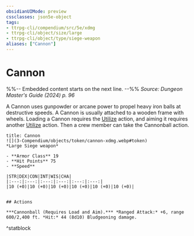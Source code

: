 ```yaml
---
obsidianUIMode: preview
cssclasses: json5e-object
tags:
- ttrpg-cli/compendium/src/5e/xdmg
- ttrpg-cli/object/size/large
- ttrpg-cli/object/type/siege-weapon
aliases: ["Cannon"]
---
```

# Cannon
%%-- Embedded content starts on the next line. --%%
*Source: Dungeon Master's Guide (2024) p. 96*  

A Cannon uses gunpowder or arcane power to propel heavy iron balls at destructive speeds. A Cannon is usually attached to a wooden frame with wheels. Loading a Cannon requires the [Utilize](3-Compendium/rules/actions.md#Utilize) action, and aiming it requires another [Utilize](3-Compendium/rules/actions.md#Utilize) action. Then a crew member can take the Cannonball action.

```ad-statblock
title: Cannon
![](3-Compendium/objects/token/cannon-xdmg.webp#token)
*Large Siege weapon*

- **Armor Class** 19
- **Hit Points** 75
- **Speed** 

|STR|DEX|CON|INT|WIS|CHA|
|:---:|:---:|:---:|:---:|:---:|:---:|
|10 (+0)|10 (+0)|10 (+0)|10 (+0)|10 (+0)|10 (+0)|


## Actions

***Cannonball (Requires Load and Aim).*** *Ranged Attack:* +6, range 600/2,400 ft. *Hit:* 44 (8d10) Bludgeoning damage.
```
^statblock